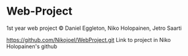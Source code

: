 # Web-Project
1st year web project  © Daniel Eggleton, Niko Holopainen, Jetro Saarti


 https://github.com/Nikojoel/WebProject.git
 Link to project in Niko Holopainen's github
